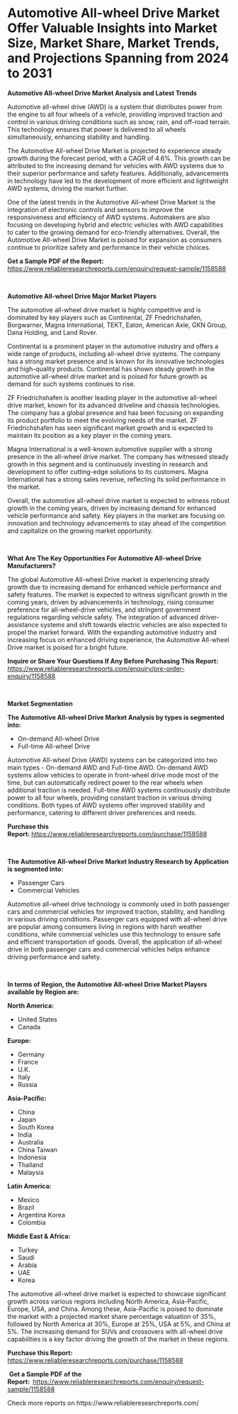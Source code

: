<p><h1>Automotive All-wheel Drive Market Offer Valuable Insights into Market Size, Market Share, Market Trends, and Projections Spanning from 2024 to 2031</h1></p><p><strong>Automotive All-wheel Drive Market Analysis and Latest Trends</strong></p>
<p><p>Automotive all-wheel drive (AWD) is a system that distributes power from the engine to all four wheels of a vehicle, providing improved traction and control in various driving conditions such as snow, rain, and off-road terrain. This technology ensures that power is delivered to all wheels simultaneously, enhancing stability and handling.</p><p>The Automotive All-wheel Drive Market is projected to experience steady growth during the forecast period, with a CAGR of 4.6%. This growth can be attributed to the increasing demand for vehicles with AWD systems due to their superior performance and safety features. Additionally, advancements in technology have led to the development of more efficient and lightweight AWD systems, driving the market further.</p><p>One of the latest trends in the Automotive All-wheel Drive Market is the integration of electronic controls and sensors to improve the responsiveness and efficiency of AWD systems. Automakers are also focusing on developing hybrid and electric vehicles with AWD capabilities to cater to the growing demand for eco-friendly alternatives. Overall, the Automotive All-wheel Drive Market is poised for expansion as consumers continue to prioritize safety and performance in their vehicle choices.</p></p>
<p><strong>Get a Sample PDF of the Report:&nbsp;</strong> <a href="https://www.reliableresearchreports.com/enquiry/request-sample/1158588">https://www.reliableresearchreports.com/enquiry/request-sample/1158588</a></p>
<p>&nbsp;</p>
<p><strong>Automotive All-wheel Drive Major Market Players</strong></p>
<p><p>The automotive all-wheel drive market is highly competitive and is dominated by key players such as Continental, ZF Friedrichshafen, Borgwarner, Magna International, TEKT, Eaton, American Axle, GKN Group, Dana Holding, and Land Rover.</p><p>Continental is a prominent player in the automotive industry and offers a wide range of products, including all-wheel drive systems. The company has a strong market presence and is known for its innovative technologies and high-quality products. Continental has shown steady growth in the automotive all-wheel drive market and is poised for future growth as demand for such systems continues to rise.</p><p>ZF Friedrichshafen is another leading player in the automotive all-wheel drive market, known for its advanced driveline and chassis technologies. The company has a global presence and has been focusing on expanding its product portfolio to meet the evolving needs of the market. ZF Friedrichshafen has seen significant market growth and is expected to maintain its position as a key player in the coming years.</p><p>Magna International is a well-known automotive supplier with a strong presence in the all-wheel drive market. The company has witnessed steady growth in this segment and is continuously investing in research and development to offer cutting-edge solutions to its customers. Magna International has a strong sales revenue, reflecting its solid performance in the market.</p><p>Overall, the automotive all-wheel drive market is expected to witness robust growth in the coming years, driven by increasing demand for enhanced vehicle performance and safety. Key players in the market are focusing on innovation and technology advancements to stay ahead of the competition and capitalize on the growing market opportunity.</p></p>
<p>&nbsp;</p>
<p><strong>What Are The Key Opportunities For Automotive All-wheel Drive Manufacturers?</strong></p>
<p><p>The global Automotive All-wheel Drive market is experiencing steady growth due to increasing demand for enhanced vehicle performance and safety features. The market is expected to witness significant growth in the coming years, driven by advancements in technology, rising consumer preference for all-wheel-drive vehicles, and stringent government regulations regarding vehicle safety. The integration of advanced driver-assistance systems and shift towards electric vehicles are also expected to propel the market forward. With the expanding automotive industry and increasing focus on enhanced driving experience, the Automotive All-wheel Drive market is poised for a bright future.</p></p>
<p><strong>Inquire or Share Your Questions If Any Before Purchasing This Report:</strong> <a href="https://www.reliableresearchreports.com/enquiry/pre-order-enquiry/1158588">https://www.reliableresearchreports.com/enquiry/pre-order-enquiry/1158588</a></p>
<p>&nbsp;</p>
<p><strong>Market Segmentation</strong></p>
<p><strong>The Automotive All-wheel Drive Market Analysis by types is segmented into:</strong></p>
<p><ul><li>On-demand All-wheel Drive</li><li>Full-time All-wheel Drive</li></ul></p>
<p><p>Automotive All-wheel Drive (AWD) systems can be categorized into two main types - On-demand AWD and Full-time AWD. On-demand AWD systems allow vehicles to operate in front-wheel drive mode most of the time, but can automatically redirect power to the rear wheels when additional traction is needed. Full-time AWD systems continuously distribute power to all four wheels, providing constant traction in various driving conditions. Both types of AWD systems offer improved stability and performance, catering to different driver preferences and needs.</p></p>
<p><strong>Purchase this Report:&nbsp;</strong><a href="https://www.reliableresearchreports.com/purchase/1158588">https://www.reliableresearchreports.com/purchase/1158588</a></p>
<p>&nbsp;</p>
<p><strong>The Automotive All-wheel Drive Market Industry Research by Application is segmented into:</strong></p>
<p><ul><li>Passenger Cars</li><li>Commercial Vehicles</li></ul></p>
<p><p>Automotive all-wheel drive technology is commonly used in both passenger cars and commercial vehicles for improved traction, stability, and handling in various driving conditions. Passenger cars equipped with all-wheel drive are popular among consumers living in regions with harsh weather conditions, while commercial vehicles use this technology to ensure safe and efficient transportation of goods. Overall, the application of all-wheel drive in both passenger cars and commercial vehicles helps enhance driving performance and safety.</p></p>
<p>&nbsp;</p>
<p><strong>In terms of Region, the Automotive All-wheel Drive Market Players available by Region are:</strong></p>
<p>
    <p> <strong> North America: </strong>
        <ul>
            <li>United States</li>
            <li>Canada</li>
        </ul>
        </p> 
    <p> <strong> Europe: </strong>
        <ul>
            <li>Germany</li>
            <li>France</li>
            <li>U.K.</li>
            <li>Italy</li>
            <li>Russia</li>
        </ul>
        </p> 
    <p> <strong> Asia-Pacific: </strong>
        <ul>
            <li>China</li>
            <li>Japan</li>
            <li>South Korea</li>
            <li>India</li>
            <li>Australia</li>
            <li>China Taiwan</li>
            <li>Indonesia</li>
            <li>Thailand</li>
            <li>Malaysia</li>
        </ul>
        </p> 
    <p> <strong> Latin America: </strong>
        <ul>
            <li>Mexico</li>
            <li>Brazil</li>
            <li>Argentina Korea</li>
            <li>Colombia</li>
        </ul>
        </p> 
    <p> <strong> Middle East & Africa: </strong>
        <ul>
            <li>Turkey</li>
            <li>Saudi</li>
            <li>Arabia</li>
            <li>UAE</li>
            <li>Korea</li>
        </ul>
    </p>
    </p>
<p><p>The automotive all-wheel drive market is expected to showcase significant growth across various regions including North America, Asia-Pacific, Europe, USA, and China. Among these, Asia-Pacific is poised to dominate the market with a projected market share percentage valuation of 35%, followed by North America at 30%, Europe at 25%, USA at 5%, and China at 5%. The increasing demand for SUVs and crossovers with all-wheel drive capabilities is a key factor driving the growth of the market in these regions.</p></p>
<p><strong>Purchase this Report: </strong><a href="https://www.reliableresearchreports.com/purchase/1158588">https://www.reliableresearchreports.com/purchase/1158588</a></p>
<p>&nbsp;<strong>Get a Sample PDF of the Report:&nbsp;&nbsp;</strong><a href="https://www.reliableresearchreports.com/enquiry/request-sample/1158588">https://www.reliableresearchreports.com/enquiry/request-sample/1158588</a></p>
<p><strong></strong></p>
<p>Check more reports on https://www.reliableresearchreports.com/</p>